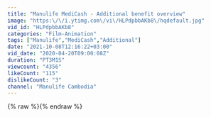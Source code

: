 ```yaml
---
title: "Manulife MediCash - Additional benefit overview"
image: "https:\/\/i.ytimg.com\/vi\/HLPdpbbAKb8\/hqdefault.jpg"
vid_id: "HLPdpbbAKb8"
categories: "Film-Animation"
tags: ["Manulife","MediCash","Additional"]
date: "2021-10-08T12:16:22+03:00"
vid_date: "2020-04-20T09:00:08Z"
duration: "PT3M1S"
viewcount: "4356"
likeCount: "115"
dislikeCount: "3"
channel: "Manulife Cambodia"
---
```

{% raw %}{% endraw %}
